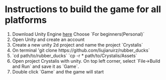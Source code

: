 <h1>Instructions to build the game for all platforms</h1>
<ol>
   <li>Download Unity Engine <a href="https://store.unity.com/?_ga=2.255587848.1879503588.1559359244-2090126118.1559359244">here</a>
      Choose `For beginners(Personal)`</li>
   <li>Open Unity and create an account</li>
   <li>Create a new unity 2d project and name the project `Crystalis`</li>
   <li> On terminal
  'git clone https://github.com/liujiaruirz/rubber_ducks`</li>
   <li>`cd path/to/rubber_ducks` 
   `cp -r * path/to/Crystalis/Assets`</li>
   <li>Open project Crystalis with unity. On top left corner, select `File->Build and Run` and save it as `Game`.</li>
   <li>Double click `Game` and the game will start</li>
</ol>

      


